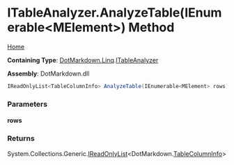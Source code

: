 # ITableAnalyzer\.AnalyzeTable\(IEnumerable\<MElement>\) Method

[Home](../../../../README.md)

**Containing Type**: [DotMarkdown.Linq](../../README.md)\.[ITableAnalyzer](../README.md)

**Assembly**: DotMarkdown\.dll

```csharp
IReadOnlyList<TableColumnInfo> AnalyzeTable(IEnumerable<MElement> rows)
```

### Parameters

#### rows

### Returns

System\.Collections\.Generic\.[IReadOnlyList](https://docs.microsoft.com/en-us/dotnet/api/system.collections.generic.ireadonlylist-1)\<DotMarkdown\.[TableColumnInfo](../../../TableColumnInfo/README.md)>

